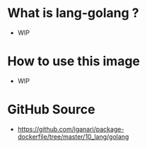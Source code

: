 # What is lang-golang ?

+ WIP

# How to use this image

+ WIP

# GitHub Source

+ https://github.com/iganari/package-dockerfile/tree/master/10_lang/golang
